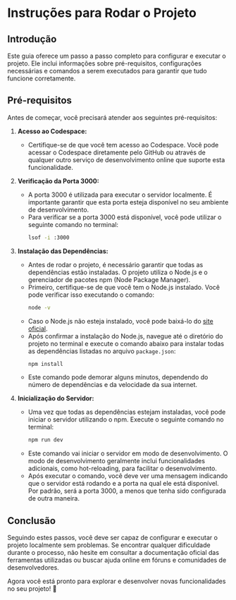 # Instruções para Rodar o Projeto

## Introdução

Este guia oferece um passo a passo completo para configurar e executar o projeto. Ele inclui informações sobre pré-requisitos, configurações necessárias e comandos a serem executados para garantir que tudo funcione corretamente. 

## Pré-requisitos

Antes de começar, você precisará atender aos seguintes pré-requisitos:

1. **Acesso ao Codespace:**
   - Certifique-se de que você tem acesso ao Codespace. Você pode acessar o Codespace diretamente pelo GitHub ou através de qualquer outro serviço de desenvolvimento online que suporte esta funcionalidade.

2. **Verificação da Porta 3000:**
   - A porta 3000 é utilizada para executar o servidor localmente. É importante garantir que esta porta esteja disponível no seu ambiente de desenvolvimento.
   - Para verificar se a porta 3000 está disponível, você pode utilizar o seguinte comando no terminal:
     ```sh
     lsof -i :3000
     ```
   

3. **Instalação das Dependências:**
   - Antes de rodar o projeto, é necessário garantir que todas as dependências estão instaladas. O projeto utiliza o Node.js e o gerenciador de pacotes npm (Node Package Manager).
   - Primeiro, certifique-se de que você tem o Node.js instalado. Você pode verificar isso executando o comando:
     ```sh
     node -v
     ```
   - Caso o Node.js não esteja instalado, você pode baixá-lo do [site oficial](https://nodejs.org/).
   - Após confirmar a instalação do Node.js, navegue até o diretório do projeto no terminal e execute o comando abaixo para instalar todas as dependências listadas no arquivo `package.json`:
     ```sh
     npm install
     ```
   - Este comando pode demorar alguns minutos, dependendo do número de dependências e da velocidade da sua internet. 

4. **Inicialização do Servidor:**
   - Uma vez que todas as dependências estejam instaladas, você pode iniciar o servidor utilizando o npm. Execute o seguinte comando no terminal:
     ```sh
     npm run dev
     ```
   - Este comando vai iniciar o servidor em modo de desenvolvimento. O modo de desenvolvimento geralmente inclui funcionalidades adicionais, como hot-reloading, para facilitar o desenvolvimento.
   - Após executar o comando, você deve ver uma mensagem indicando que o servidor está rodando e a porta na qual ele está disponível. Por padrão, será a porta 3000, a menos que tenha sido configurada de outra maneira.

## Conclusão

Seguindo estes passos, você deve ser capaz de configurar e executar o projeto localmente sem problemas. Se encontrar qualquer dificuldade durante o processo, não hesite em consultar a documentação oficial das ferramentas utilizadas ou buscar ajuda online em fóruns e comunidades de desenvolvedores. 

Agora você está pronto para explorar e desenvolver novas funcionalidades no seu projeto! 🚀
